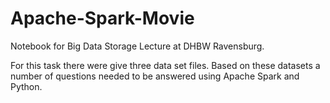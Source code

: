 # Apache-Spark-Movie


Notebook for Big Data Storage Lecture at DHBW Ravensburg.

For this task there were give three data set files. Based on these datasets a number of questions needed to be answered using Apache Spark and Python.
